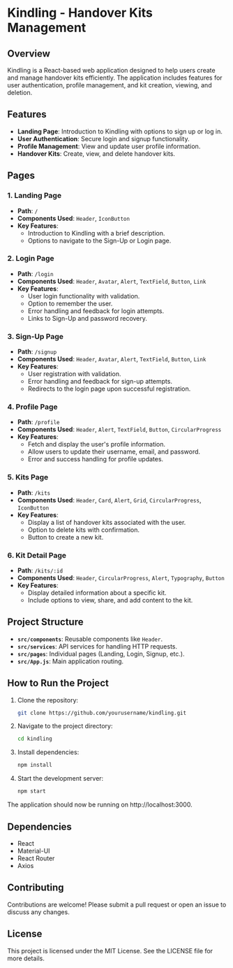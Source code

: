 # Kindling - Handover Kits Management

## Overview

Kindling is a React-based web application designed to help users create and manage handover kits efficiently. The application includes features for user authentication, profile management, and kit creation, viewing, and deletion.

## Features

- **Landing Page**: Introduction to Kindling with options to sign up or log in.
- **User Authentication**: Secure login and signup functionality.
- **Profile Management**: View and update user profile information.
- **Handover Kits**: Create, view, and delete handover kits.

## Pages

### 1. Landing Page

- **Path**: `/`
- **Components Used**: `Header`, `IconButton`
- **Key Features**:
  - Introduction to Kindling with a brief description.
  - Options to navigate to the Sign-Up or Login page.

### 2. Login Page

- **Path**: `/login`
- **Components Used**: `Header`, `Avatar`, `Alert`, `TextField`, `Button`, `Link`
- **Key Features**:
  - User login functionality with validation.
  - Option to remember the user.
  - Error handling and feedback for login attempts.
  - Links to Sign-Up and password recovery.

### 3. Sign-Up Page

- **Path**: `/signup`
- **Components Used**: `Header`, `Avatar`, `Alert`, `TextField`, `Button`, `Link`
- **Key Features**:
  - User registration with validation.
  - Error handling and feedback for sign-up attempts.
  - Redirects to the login page upon successful registration.

### 4. Profile Page

- **Path**: `/profile`
- **Components Used**: `Header`, `Alert`, `TextField`, `Button`, `CircularProgress`
- **Key Features**:
  - Fetch and display the user's profile information.
  - Allow users to update their username, email, and password.
  - Error and success handling for profile updates.

### 5. Kits Page

- **Path**: `/kits`
- **Components Used**: `Header`, `Card`, `Alert`, `Grid`, `CircularProgress`, `IconButton`
- **Key Features**:
  - Display a list of handover kits associated with the user.
  - Option to delete kits with confirmation.
  - Button to create a new kit.

### 6. Kit Detail Page

- **Path**: `/kits/:id`
- **Components Used**: `Header`, `CircularProgress`, `Alert`, `Typography`, `Button`
- **Key Features**:
  - Display detailed information about a specific kit.
  - Include options to view, share, and add content to the kit.

## Project Structure

- **`src/components`**: Reusable components like `Header`.
- **`src/services`**: API services for handling HTTP requests.
- **`src/pages`**: Individual pages (Landing, Login, Signup, etc.).
- **`src/App.js`**: Main application routing.

## How to Run the Project

1. Clone the repository:
   ```bash
   git clone https://github.com/yourusername/kindling.git
   ```
2. Navigate to the project directory:
   ```bash
   cd kindling
   ```
3. Install dependencies:
   ```bash
   npm install
   ```
4. Start the development server:
   ```bash
   npm start
   ```
   
The application should now be running on http://localhost:3000.

## Dependencies

- React
- Material-UI
- React Router
- Axios

## Contributing

Contributions are welcome! Please submit a pull request or open an issue to discuss any changes.

## License

This project is licensed under the MIT License. See the LICENSE file for more details.

